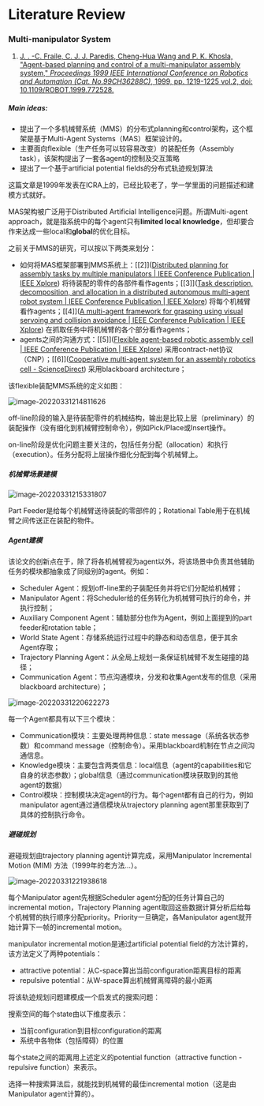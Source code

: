 # Literature Review

### Multi-manipulator System

1. [J. . -C. Fraile, C. J. J. Paredis, Cheng-Hua Wang and P. K. Khosla, "Agent-based planning and control of a multi-manipulator assembly system," *Proceedings 1999 IEEE International Conference on Robotics and Automation (Cat. No.99CH36288C)*, 1999, pp. 1219-1225 vol.2, doi: 10.1109/ROBOT.1999.772528.](https://ieeexplore.ieee.org/abstract/document/772528)

##### **Main ideas:**

+ 提出了一个多机械臂系统（MMS）的分布式planning和control架构，这个框架是基于Multi-Agent Systems（MAS）框架设计的。
+ 主要面向flexible（生产任务可以较容易改变）的装配任务（Assembly task），该架构提出了一套各agent的控制及交互策略
+ 提出了一个基于artificial potential fields的分布式轨迹规划算法

这篇文章是1999年发表在ICRA上的，已经比较老了，学一学里面的问题描述和建模方式就好。

MAS架构被广泛用于Distributed Artificial Intelligence问题。所谓Multi-agent approach，就是指系统中的每个agent只有**limited local knowledge**，但却要合作来达成一些local和**global**的优化目标。

之前关于MMS的研究，可以按以下两类来划分：

+ 如何将MAS框架部署到MMS系统上：[[2]]([Distributed planning for assembly tasks by multiple manipulators | IEEE Conference Publication | IEEE Xplore](https://ieeexplore.ieee.org/abstract/document/351029)) 将待装配的零件的各部件看作agents；[[3]]([Task description, decomposition, and allocation in a distributed autonomous multi-agent robot system | IEEE Conference Publication | IEEE Xplore](https://ieeexplore.ieee.org/abstract/document/407653)) 将每个机械臂看作agents；[[4]]([A multi-agent framework for grasping using visual servoing and collision avoidance | IEEE Conference Publication | IEEE Xplore](https://ieeexplore.ieee.org/abstract/document/506532)) 在抓取任务中将机械臂的各个部分看作agents；
+ agents之间的沟通方式：[[5]]([Flexible agent-based robotic assembly cell | IEEE Conference Publication | IEEE Xplore](https://ieeexplore.ieee.org/abstract/document/606871)) 采用contract-net协议（CNP）；[[6]]([Cooperative multi-agent system for an assembly robotics cell - ScienceDirect](https://www.sciencedirect.com/science/article/abs/pii/0736584595000089)) 采用blackboard architecture；

该flexible装配MMS系统的定义如图：

![image-20220331214811626](https://s2.loli.net/2022/03/31/s7rmalbeiIMYUJd.png)

off-line阶段的输入是待装配零件的机械结构，输出是比较上层（preliminary）的装配操作（没有细化到机械臂控制命令），例如Pick/Place或Insert操作。

on-line阶段是优化问题主要关注的，包括任务分配（allocation）和执行（execution）。任务分配将上层操作细化分配到每个机械臂上。

##### 机械臂场景建模

![image-20220331215331807](https://s2.loli.net/2022/03/31/riNDctOV3RBPowx.png)

Part Feeder是给每个机械臂送待装配的零部件的；Rotational Table用于在机械臂之间传送正在装配的物件。

##### Agent建模

该论文的创新点在于，除了将各机械臂视为agent以外，将该场景中负责其他辅助任务的模块都抽象成了同级别的agent。例如：

- Scheduler Agent：规划off-line里的子装配任务并将它们分配给机械臂；
- Manipulator Agent：将Scheduler给的任务转化为机械臂可执行的命令，并执行控制；
- Auxiliary Component Agent：辅助部分也作为Agent，例如上面提到的part feeder和rotation table；
- World State Agent：存储系统运行过程中的静态和动态信息，便于其余Agent存取；
- Trajectory Planning Agent：从全局上规划一条保证机械臂不发生碰撞的路径；
- Communication Agent：节点沟通模块，分发和收集Agent发布的信息（采用blackboard architecture）；

![image-20220331220622273](https://s2.loli.net/2022/03/31/dL319kZHDwbmIJv.png)

每一个Agent都具有以下三个模块：

+ Communication模块：主要处理两种信息：state message（系统各状态参数）和command message（控制命令）。采用blackboard机制在节点之间沟通信息。
+ Knowledge模块：主要包含两类信息：local信息（agent的capabilities和它自身的状态参数）；global信息（通过communication模块获取到的其他agent的数据）
+ Control模块：控制模块决定agent的行为。每个agent都有自己的行为，例如manipulator agent通过通信模块从trajectory planning agent那里获取到了具体的控制执行命令。

##### 避碰规划

避碰规划由trajectory planning agent计算完成，采用Manipulator Incremental Motion (MIM) 方法（1999年的老方法...）。

![image-20220331221938618](https://s2.loli.net/2022/03/31/QqUXAELaSpWcHNm.png)

每个Manipulator agent先根据Scheduler agent分配的任务计算自己的incremental motion，Trajectory Planning agent取回这些数据计算分析后给每个机械臂的执行顺序分配priority。Priority一旦确定，各Manipulator agent就开始计算下一帧的incremental motion。

manipulator incremental motion是通过artificial potential field的方法计算的，该方法定义了两种potentials：

+ attractive potential：从C-space算出当前configuration距离目标的距离
+ repulsive potential：从W-space算出机械臂离障碍的最小距离

将该轨迹规划问题建模成一个启发式的搜索问题：

搜索空间的每个state由以下维度表示：

+ 当前configuration到目标configuration的距离
+ 系统中各物体（包括障碍）的位置

每个state之间的距离用上述定义的potential function（attractive function - repulsive function）来表示。

选择一种搜索算法后，就能找到机械臂的最佳incremental motion（这是由Manipulator agent计算的）。